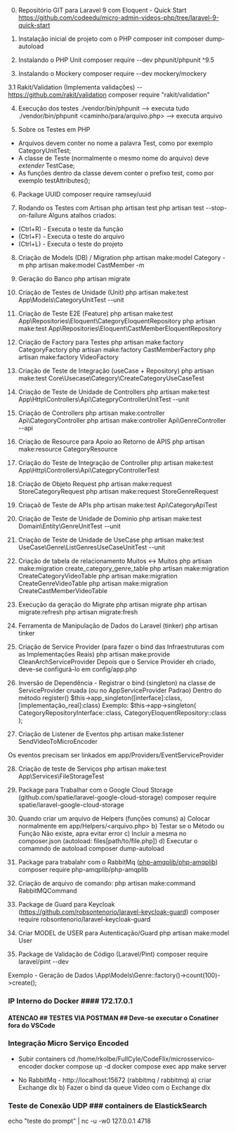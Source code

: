 0. Repositório GIT para Laravel 9 com Eloquent - Quick Start
https://github.com/codeedu/micro-admin-videos-php/tree/laravel-9-quick-start

1. Instalação inicial de projeto com o PHP
composer init
composer dump-autoload

2. Instalando o PHP Unit
composer require --dev phpunit/phpunit ^9.5

3. Instalando o Mockery
composer require --dev mockery/mockery

3.1 Rakit/Validation (Implementa validações) -- https://github.com/rakit/validation
composer require "rakit/validation"

4. Execução dos testes
./vendor/bin/phpunit   --> executa tudo
./vendor/bin/phpunit  <caminho/para/arquivo.php> --> executa arquivo

5. Sobre os Testes em PHP
- Arquivos devem conter no nome a palavra Test, como por exemplo CategoryUnitTest;
- A classe de Teste (normalmente o mesmo nome do arquivo) deve _extender_ TestCase;
- As funções dentro da classe devem conter o prefixo test, como por exemplo testAttributes();

6. Package UUID
composer require ramsey/uuid

7. Rodando os Testes com Artisan
php artisan test 
php artisan test --stop-on-failure
Alguns atalhos criados:
- (Ctrl+R) - Executa o teste da função
- (Ctrl+F) - Executa o teste do arquivo
- (Ctrl+L) - Executa o teste do projeto

8. Criação de Models (DB) / Migration
php artisan make:model Category -m
php artisan make:model CastMember -m

9. Geração do Banco
php artisan migrate

10. Criação de Testes de Unidade (Unit)
php artisan make:test App\\Models\\CategoryUnitTest --unit

11. Criação de Teste E2E (Feature)
php artisan make:test App\\Repositories\\Eloquent\\CategoryEloquentRepository
php artisan make:test App\\Repositories\\Eloquent\\CastMemberEloquentRepository

12. Criação de Factory para Testes
php artisan make:factory CategoryFactory
php artisan make:factory CastMemberFactory
php artisan make:factory VideoFactory

13. Criação de Teste de Integração (useCase + Repository)
php artisan make:test Core\\Usecase\\Category\\CreateCategoryUseCaseTest

14. Criação de Teste de Unidade de Controllers
php artisan make:test App\\Http\\Controllers\\Api\\CategpryControllerUnitTest --unit

15. Criação de Controllers
php artisan make:controller Api\\CategoryController
php artisan make:controller Api\\GenreController --api

16. Criação de Resource para Apoio ao Retorno de APIS
php artisan make:resource CategoryResource

17. Criação do Teste de Integração de Controller
php artisan make:test App\\Http\\Controllers\\Api\\CategpryControllerTest

18. Criação de Objeto Request
php artisan make:request StoreCategoryRequest
php artisan make:request StoreGenreRequest

19. Criaçaõ de Teste de APIs
php artisan make:test Api\\CategoryApiTest

20. Criação de Teste de Unidade de Dominio
php artisan make:test Domain\\Entity\\GenreUnitTest --unit

21. Criação de Teste de Unidade de UseCase
php artisan make:test UseCase\\Genre\\ListGenresUseCaseUnitTest --unit

22. Criação de tabela de relacionamento Muitos <-> Muitos
php artisan make:migration create_category_genre_table
php artisan make:migration CreateCategoryVideoTable
php artisan make:migration CreateGenreVideoTable
php artisan make:migration CreateCastMemberVideoTable

23. Execução da geração do Migrate
php artisan migrate
php artisan migrate:refresh
php artisan migrate:fresh

24. Ferramenta de Manipulação de Dados do Laravel (tinker)
php artisan tinker

25. Criação de Service Provider (para fazer o bind das Infraestruturas com as Implementações Reais)
php artisan make:provide CleanArchServiceProvider
Depois que o Service Provider eh criado, deve-se configurá-lo em config/app.php

26. Inversão de Dependência - Registrar o bind (singleton) na classe de ServiceProvider cruada (ou no AppServiceProvider Padrao)
Dentro do método register()
$this->app_singleton([interface]:class, [implementação_real]:class)
Exemplo:
        $this->app->singleton(
            CategoryRepositoryInterface::class, 
            CategoryEloquentRepository::class
        );

27. Criação de Listener de Eventos
php artisan make:listener SendVideoToMicroEncoder

Os eventos precisam ser linkados em app/Providers/EventServiceProvider

28. Criação de teste de Serviços
php artisan make:test App\\Services\\FileStorageTest

29. Package para Trabalhar com o Google Cloud Storage (github.com/spatie/laravel-google-cloud-storage)
composer require spatie/laravel-google-cloud-storage

30. Quando criar um arquivo de Helpers (funções comuns)
    a) Colocar normalmente em app/Helpers/<arquivo.php>
    b) Testar se o Método ou Função Não existe, apra evitar error
    c) Incluir a mesma no composer.json (autoload: files[path/to/file.php])
    d) Executar o comamndo de autoload
        composer dump-autoload

31. Package para trabalahr com o RabbitMq ([php-amqplib/php-amqplib](https://github.com/php-amqplib/php-amqplib))
composer require php-amqplib/php-amqplib

32. Criação de arquivo de comando:
php artisan make:command RabbitMQCommand

33. Package de Guard para Keycloak  (https://github.com/robsontenorio/laravel-keycloak-guard)
composer require robsontenorio/laravel-keycloak-guard

34. Criar MODEL de USER para Autenticação/Guard
php artisan make:model User

35. Package de Validação de Código (Laravel/Pint)
composer require laravel/pint --dev

Exemplo - Geração de Dados
\App\Models\Genre::factory()->count(100)->create();


### IP Interno do Docker #### 172.17.0.1

#### ATENCAO ## TESTES VIA POSTMAN ## Deve-se executar o Conatiner fora do VSCode

### Integração Micro Serviço Encoded ####
- Subir containers 
    cd /home/rkolbe/FullCyle/CodeFlix/microsservico-encoder
    docker compose up -d
    docker compose exec app make server

- No RabbitMq - http://localhost:15672 (rabbitmq / rabbitmq)
    a) criar Exchange dlx
    b) Fazer o bind da queue Video com o Exchange dlx
	
### Teste de Conexão UDP ### containers de ElastickSearch
echo "teste do prompt" | nc -u -w0 127.0.0.1 4718